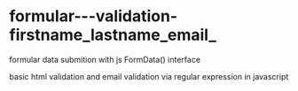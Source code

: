 # formular---validation-firstname_lastname_email_

formular data submition with js FormData() interface

basic html validation 
and email validation via regular expression in javascript
